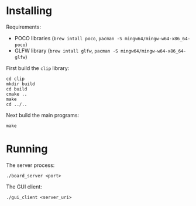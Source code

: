 # Installing

Requirements:

* POCO libraries (`brew intall poco`, `pacman -S mingw64/mingw-w64-x86_64-poco`)
* GLFW library (`brew intall glfw`, `pacman -S mingw64/mingw-w64-x86_64-glfw`)

First build the `clip` library:

    cd clip
    mkdir build
    cd build
    cmake ..
    make
    cd ../..


Next build the main programs:

    make

# Running

The server process:

    ./board_server <port>

The GUI client:

    ./gui_client <server_uri>
